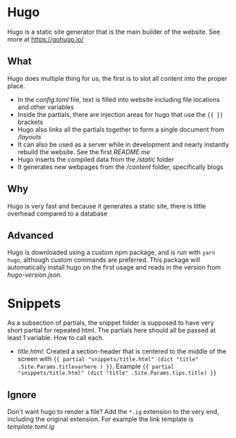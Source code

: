 # Hugo
Hugo is a static site generator that is the main builder of the website. See more at https://gohugo.io/

## What
Hugo does multiple thing for us, the first is to slot all content into the proper place.

- In the *config.toml* file, text is filled into website including file locations and other variables
- Inside the partials, there are injection areas for hugo that use the `{{ }}` brackets
- Hugo also links all the partials together to form a single document from */layouts* 
- It can also be used as a server while in development and nearly instantly rebuild the website. See the first *README.me*
- Hugo inserts the compiled data from the */static* folder
- It generates new webpages from the */content* folder, specifically blogs

## Why
Hugo is very fast and because it generates a static site, there is little overhead compared to a database

## Advanced

Hugo is downloaded using a custom npm package, and is run with `yarn hugo`, although custom commands are preferred.
This package will automatically install hugo on the first usage and reads in the version from *hugo-version.json*.

# Snippets
As a subsection of partials, the snippet folder is supposed to have very short partial for repeated html. The partials here should all be passed at least 1 variable. How to call each.

- *title.html*: Created a section-header that is centered to the middle of the screen with ```{{ partial "snippets/title.html" (dict "title" .Site.Params.titlevarhere ) }}```. Example ```{{ partial "snippets/title.html" (dict "title" .Site.Params.tips.title) }}```
  

## Ignore
Don't want hugo to render a file? Add the `*.ig` extension to the very end, including the original extension.
For example the link template is *template.toml.ig*